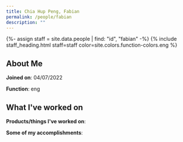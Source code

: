 ```yaml
---
title: Chia Hup Peng, Fabian
permalink: /people/fabian
description: ""
---
```


{%- assign staff = site.data.people | find: "id", "fabian" -%}
{% include staff_heading.html staff=staff color=site.colors.function-colors.eng %}

## About Me

**Joined on**: 04/07/2022

**Function**: eng

## What I've worked on

**Products/things I've worked on**:


**Some of my accomplishments**:

